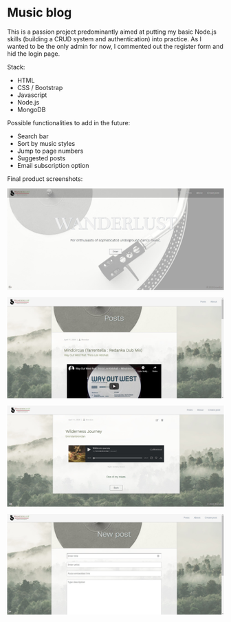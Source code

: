 # Music blog

This is a passion project predominantly aimed at putting my basic Node.js skills (building a CRUD system and authentication) into practice.
As I wanted to be the only admin for now, I commented out the register form and hid the login page.

Stack:
- HTML
- CSS / Bootstrap
- Javascript
- Node.js
- MongoDB

Possible functionalities to add in the future:
- Search bar
- Sort by music styles
- Jump to page numbers
- Suggested posts
- Email subscription option

Final product screenshots:

![Alt text](/screenshots/7.jpg?raw=true "preview")

![Alt text](/screenshots/8.jpg?raw=true "preview")

![Alt text](/screenshots/9.jpg?raw=true "preview")

![Alt text](/screenshots/10.jpg?raw=true "preview")

